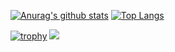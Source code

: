 [![Anurag's github stats](https://github-readme-stats.vercel.app/api?username=takuuum&count_private=true)](https://github.com/anuraghazra/github-readme-stats)
[![Top Langs](https://github-readme-stats.vercel.app/api/top-langs/?username=takuuum&count_private=true)](https://github.com/anuraghazra/github-readme-stats)

[![trophy](https://github-profile-trophy.vercel.app/?username=takuuum&count_private=true)](https://github.com/ryo-ma/github-profile-trophy)
[![](https://komarev.com/ghpvc/?username=your-github-username&style=flat-square)](https://github.com/antonkomarev/github-profile-views-counter)
